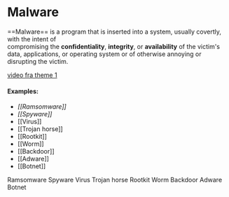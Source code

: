 # Malware  
==Malware== is a program that is inserted into a system, usually covertly, with the intent of   
compromising the **confidentiality**, **integrity**, or **availability** of the victim's data, applications, or operating system or of otherwise annoying or disrupting the victim. 

[video fra theme 1](https://www.youtube.com/watch?v=rVl7y-u7Hrs)
#### Examples: 
- *[[Ramsomware]]*
- *[[Spyware]]*
- [[Virus]]
- [[Trojan horse]]
- [[Rootkit]]
- [[Worm]]
- [[Backdoor]]
- [[Adware]]
- [[Botnet]]


Ramsomware
Spyware
Virus
Trojan horse
Rootkit
Worm
Backdoor
Adware
Botnet